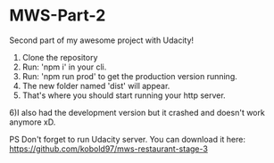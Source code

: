 # MWS-Part-2
Second part of my awesome project with Udacity!
1) Clone the repository 
2) Run: 'npm i' in your cli.
3) Run: 'npm run prod' to get the production version running.
4) The new folder named 'dist' will appear.
5) That's where you should start running your http server.

6)I also had the development version but it crashed and doesn't work anymore xD.

PS
Don't forget to run Udacity server. You can download it here:
https://github.com/kobold97/mws-restaurant-stage-3

